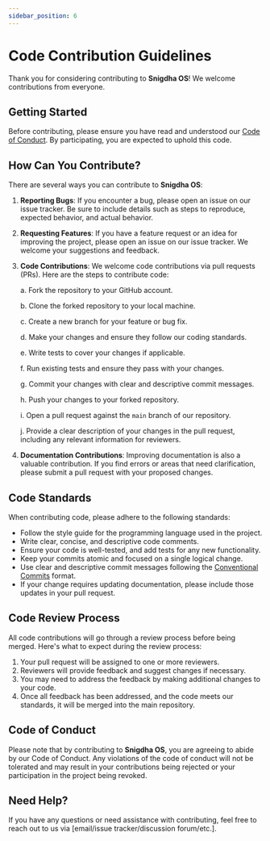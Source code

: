 ```yaml
---
sidebar_position: 6
---
```


# Code Contribution Guidelines

Thank you for considering contributing to **Snigdha OS**! We welcome contributions from everyone.

## Getting Started

Before contributing, please ensure you have read and understood our [Code of Conduct](https://snigdhaos.org/documentation/introduction/code_of_conduct). By participating, you are expected to uphold this code.

## How Can You Contribute?

There are several ways you can contribute to **Snigdha OS**:

1. **Reporting Bugs**: If you encounter a bug, please open an issue on our issue tracker. Be sure to include details such as steps to reproduce, expected behavior, and actual behavior.
   
2. **Requesting Features**: If you have a feature request or an idea for improving the project, please open an issue on our issue tracker. We welcome your suggestions and feedback.

3. **Code Contributions**: We welcome code contributions via pull requests (PRs). Here are the steps to contribute code:

    a. Fork the repository to your GitHub account.
    
    b. Clone the forked repository to your local machine.
    
    c. Create a new branch for your feature or bug fix.
    
    d. Make your changes and ensure they follow our coding standards.
    
    e. Write tests to cover your changes if applicable.
    
    f. Run existing tests and ensure they pass with your changes.
    
    g. Commit your changes with clear and descriptive commit messages.
    
    h. Push your changes to your forked repository.
    
    i. Open a pull request against the `main` branch of our repository.
    
    j. Provide a clear description of your changes in the pull request, including any relevant information for reviewers.

4. **Documentation Contributions**: Improving documentation is also a valuable contribution. If you find errors or areas that need clarification, please submit a pull request with your proposed changes.

## Code Standards

When contributing code, please adhere to the following standards:

- Follow the style guide for the programming language used in the project.
- Write clear, concise, and descriptive code comments.
- Ensure your code is well-tested, and add tests for any new functionality.
- Keep your commits atomic and focused on a single logical change.
- Use clear and descriptive commit messages following the [Conventional Commits](https://www.conventionalcommits.org/) format.
- If your change requires updating documentation, please include those updates in your pull request.

## Code Review Process

All code contributions will go through a review process before being merged. Here's what to expect during the review process:

1. Your pull request will be assigned to one or more reviewers.
2. Reviewers will provide feedback and suggest changes if necessary.
3. You may need to address the feedback by making additional changes to your code.
4. Once all feedback has been addressed, and the code meets our standards, it will be merged into the main repository.

## Code of Conduct

Please note that by contributing to **Snigdha OS**, you are agreeing to abide by our Code of Conduct. Any violations of the code of conduct will not be tolerated and may result in your contributions being rejected or your participation in the project being revoked.

## Need Help?

If you have any questions or need assistance with contributing, feel free to reach out to us via [email/issue tracker/discussion forum/etc.].
